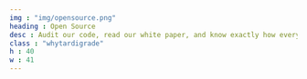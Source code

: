 ```yaml
---
img : "img/opensource.png"
heading : Open Source
desc : Audit our code, read our white paper, and know exactly how everything works. Check us out on GitHub. 
class : "whytardigrade"
h : 40
w : 41
---
```

